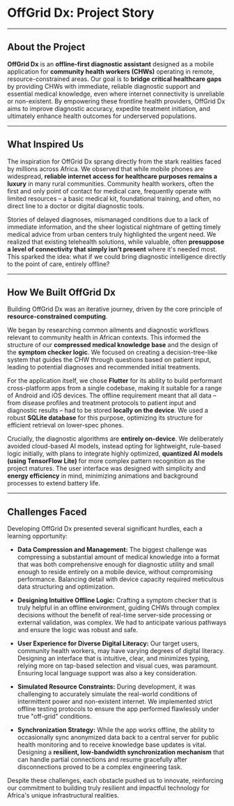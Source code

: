 # OffGrid Dx: Project Story

---

## About the Project

**OffGrid Dx** is an **offline-first diagnostic assistant** designed as a mobile application for **community health workers (CHWs)** operating in remote, resource-constrained areas. Our goal is to **bridge critical healthcare gaps** by providing CHWs with immediate, reliable diagnostic support and essential medical knowledge, even where internet connectivity is unreliable or non-existent. By empowering these frontline health providers, OffGrid Dx aims to improve diagnostic accuracy, expedite treatment initiation, and ultimately enhance health outcomes for underserved populations.

---

## What Inspired Us

The inspiration for OffGrid Dx sprang directly from the stark realities faced by millions across Africa. We observed that while mobile phones are widespread, **reliable internet access for healthcare purposes remains a luxury** in many rural communities. Community health workers, often the first and only point of contact for medical care, frequently operate with limited resources – a basic medical kit, foundational training, and often, no direct line to a doctor or digital diagnostic tools.

Stories of delayed diagnoses, mismanaged conditions due to a lack of immediate information, and the sheer logistical nightmare of getting timely medical advice from urban centers truly highlighted the urgent need. We realized that existing telehealth solutions, while valuable, often **presuppose a level of connectivity that simply isn't present** where it's needed most. This sparked the idea: what if we could bring diagnostic intelligence directly to the point of care, entirely offline?

---

## How We Built OffGrid Dx

Building OffGrid Dx was an iterative journey, driven by the core principle of **resource-constrained computing**.

We began by researching common ailments and diagnostic workflows relevant to community health in African contexts. This informed the structure of our **compressed medical knowledge base** and the design of the **symptom checker logic**. We focused on creating a decision-tree-like system that guides the CHW through questions based on patient input, leading to potential diagnoses and recommended initial treatments.

For the application itself, we chose **Flutter** for its ability to build performant cross-platform apps from a single codebase, making it suitable for a range of Android and iOS devices. The offline requirement meant that all data – from disease profiles and treatment protocols to patient input and diagnostic results – had to be stored **locally on the device**. We used a robust **SQLite database** for this purpose, optimizing its structure for efficient retrieval on lower-spec phones.

Crucially, the diagnostic algorithms are **entirely on-device**. We deliberately avoided cloud-based AI models, instead opting for lightweight, rule-based logic initially, with plans to integrate highly optimized, **quantized AI models (using TensorFlow Lite)** for more complex pattern recognition as the project matures. The user interface was designed with simplicity and **energy efficiency** in mind, minimizing animations and background processes to extend battery life.

---

## Challenges Faced

Developing OffGrid Dx presented several significant hurdles, each a learning opportunity:

* **Data Compression and Management:** The biggest challenge was compressing a substantial amount of medical knowledge into a format that was both comprehensive enough for diagnostic utility and small enough to reside entirely on a mobile device, without compromising performance. Balancing detail with device capacity required meticulous data structuring and optimization.

* **Designing Intuitive Offline Logic:** Crafting a symptom checker that is truly helpful in an offline environment, guiding CHWs through complex decisions without the benefit of real-time server-side processing or external validation, was complex. We had to anticipate various pathways and ensure the logic was robust and safe.

* **User Experience for Diverse Digital Literacy:** Our target users, community health workers, may have varying degrees of digital literacy. Designing an interface that is intuitive, clear, and minimizes typing, relying more on tap-based selection and visual cues, was paramount. Ensuring local language support was also a key consideration.

* **Simulated Resource Constraints:** During development, it was challenging to accurately simulate the real-world conditions of intermittent power and non-existent internet. We implemented strict offline testing protocols to ensure the app performed flawlessly under true "off-grid" conditions.

* **Synchronization Strategy:** While the app works offline, the ability to occasionally sync anonymized data back to a central server for public health monitoring and to receive knowledge base updates is vital. Designing a **resilient, low-bandwidth synchronization mechanism** that can handle partial connections and resume gracefully after disconnections proved to be a complex engineering task.

Despite these challenges, each obstacle pushed us to innovate, reinforcing our commitment to building truly resilient and impactful technology for Africa's unique infrastructural realities.
